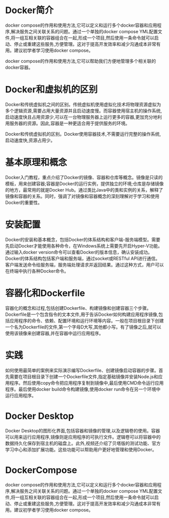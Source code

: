 
# Docker简介

docker compose的作用和使用方法,它可以定义和运行多个docker容器和应用程序,解决服务之间关联关系的问题。通过一个单独的docker compose YML配置文件,将一组互相关联的容器组合在一起,形成一个项目,然后使用一条命令就可以启动、停止或重建这些服务,方便管理。这对于提高开发效率和减少沟通成本非常有用。建议初学者学习使用docker compose。

docker compose的作用和使用方法,它可以帮助我们方便地管理多个相关联的docker容器。

# Docker和虚拟机的区别
Docker和传统虚拟机之间的区别。传统虚拟机使用虚拟化技术将物理资源虚拟为多个逻辑资源,需要占用大量资源并且启动速度慢。而容器使用宿主机的操作系统,启动速度快且占用资源少,可以在一台物理服务器上运行更多的容器,更加充分地利用服务器的资源。因此,容器是一种更适合用于提供服务的环境。

Docker和传统虚拟机的区别。Docker使用容器技术,不需要运行完整的操作系统,启动速度快,资源占用少。

# 基本原理和概念
Docker入门教程，重点介绍了Docker的镜像、容器和仓库等概念。镜像是只读的模板，用来创建容器;容器是Docker的运行实例，提供独立的环境;仓库是存储镜像的地方，最常用的就是Docker Hub。通过类比Java中的类和实例的关系，解释了镜像和容器的关系。同时，强调了对镜像和容器概念的深刻理解对于学习和使用Docker的重要性。

# 安装配置
Docker的安装和基本概念，包括Docker的体系结构和客户端-服务端模型。需要先启动Docker才能使用各种命令，在Windows系统上需要先开启Hyper-V功能。通过输入docker version命令可以查看Docker的版本信息，确认安装成功。Docker的体系结构包括客户端和服务端，通过socket或RESTful API进行通信。客户端发送命令给服务端，服务端处理请求并返回结果。通过这种方式，用户可以在终端中执行各种Docker命令。

# 容器化和Dockerfile
容器化的概念和过程,包括创建Dockerfile、构建镜像和创建容器三个步骤。Dockerfile是一个包含指令的文本文件,用于告诉Docker如何构建应用程序镜像,包括应用程序的命令、依赖、配置环境和运行环境等内容。一般在项目根目录下创建一个名为Dockerfile的文件,第一个字母D大写,其他都小写。有了镜像之后,就可以使用该镜像来创建容器,并在容器中运行应用程序。

# 实践
如何使用最简单的案例来实际演示编写Dockerfile、创建镜像启动容器的步骤。首先需要在项目根目录下创建一个Dockerfile文件,指定基础镜像并安装Node.js和应用程序。然后使用copy命令把应用程序复制到镜像中,最后使用CMD命令运行应用程序。最后使用docker build命令构建镜像,使用docker run命令在另一个环境中运行应用程序。

# Docker Desktop
Docker Desktop的图形化界面,包括容器和镜像的管理,以及逻辑卷的使用。容器可以用来运行应用程序,镜像则是应用程序的可执行文件。逻辑卷可以将容器中的数据持久化保存到宿主机的磁盘上。此外,视频还介绍了贝塔版的测试功能、官方学习中心和添加扩展功能。这些功能可以帮助用户更好地管理和使用Docker。

# DockerCompose
docker compose的作用和使用方法,它可以定义和运行多个docker容器和应用程序,解决服务之间关联关系的问题。通过一个单独的docker compose YML配置文件,将一组互相关联的容器组合在一起,形成一个项目,然后使用一条命令就可以启动、停止或重建这些服务,方便管理。这对于提高开发效率和减少沟通成本非常有用。建议初学者学习使用docker compose。